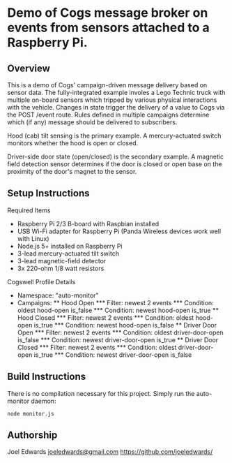 # Demo of Cogs message broker on events from sensors attached to a Raspberry Pi.

## Overview

This is a demo of Cogs' campaign-driven message delivery based on sensor data.
The fully-integrated example involes a Lego Technic truck with multiple
on-board sensors which tripped by various physical interactions with the
vehicle. Changes in state trigger the delivery of a value to Cogs via the
POST /event route. Rules defined in multiple campaigns determine which (if any)
message should be delivered to subscribers.

Hood (cab) tilt sensing is the primary example. A mercury-actuated switch
monitors whether the hood is open or closed.

Driver-side door state (open/closed) is the secondary example. A magnetic
field detection sensor determines if the door is closed or open base on the
proximity of the door's magnet to the sensor. 

## Setup Instructions

Required Items
* Raspberry Pi 2/3 B-board with Raspbian installed
* USB Wi-Fi adapter for Raspberry Pi (Panda Wireless devices work well with Linux)
* Node.js 5+ installed on Raspberry Pi
* 3-lead mercury-actuated tilt switch
* 3-lead magnetic-field detector
* 3x 220-ohm 1/8 watt resistors

Cogswell Profile Details
* Namespace: "auto-monitor"
* Campaigns:
** Hood Open 
*** Filter: newest 2 events
*** Condition: oldest hood-open is_false
*** Condition: newest hood-open is_true
** Hood Closed
*** Filter: newest 2 events
*** Condition: oldest hood-open is_true
*** Condition: newest hood-open is_false
** Driver Door Open
*** Filter: newest 2 events
*** Condition: oldest driver-door-open is_false
*** Condition: newest driver-door-open is_true
** Driver Door Closed
*** Filter: newest 2 events
*** Condition: oldest driver-door-open is_true
*** Condition: newest driver-door-open is_false

## Build Instructions

There is no compilation necessary for this project. Simply run the
auto-monitor daemon:

```
node monitor.js
```


## Authorship
Joel Edwards <joeledwards@gmail.com>
https://github.com/joeledwards/
